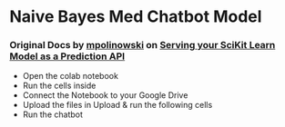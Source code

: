 # Naive Bayes Med Chatbot Model
### Original Docs by [mpolinowski](https://mpolinowski.github.io/) on [ Serving your SciKit Learn Model as a Prediction API ](https://mpolinowski.github.io/docs/IoT-and-Machine-Learning/AIOps/2023-06-17-scikit-learn-model-deployment/2023-06-17)

- Open the colab notebook
- Run the cells inside
- Connect the Notebook to your Google Drive
- Upload the files in Upload & run the following cells
- Run the chatbot
